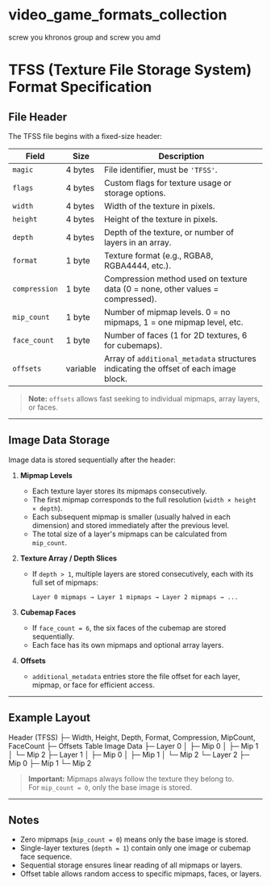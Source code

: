 # video_game_formats_collection
screw you khronos group and screw you amd 

# TFSS (Texture File Storage System) Format Specification

## File Header

The TFSS file begins with a fixed-size header:

| Field        | Size      | Description                                                                 |
|--------------|-----------|-----------------------------------------------------------------------------|
| `magic`      | 4 bytes   | File identifier, must be `'TFSS'`.                                          |
| `flags`      | 4 bytes   | Custom flags for texture usage or storage options.                          |
| `width`      | 4 bytes   | Width of the texture in pixels.                                             |
| `height`     | 4 bytes   | Height of the texture in pixels.                                            |
| `depth`      | 4 bytes   | Depth of the texture, or number of layers in an array.                      |
| `format`     | 1 byte    | Texture format (e.g., RGBA8, RGBA4444, etc.).                              |
| `compression`| 1 byte    | Compression method used on texture data (0 = none, other values = compressed). |
| `mip_count`  | 1 byte    | Number of mipmap levels. 0 = no mipmaps, 1 = one mipmap level, etc.        |
| `face_count` | 1 byte    | Number of faces (1 for 2D textures, 6 for cubemaps).                       |
| `offsets`    | variable  | Array of `additional_metadata` structures indicating the offset of each image block. |

> **Note:** `offsets` allows fast seeking to individual mipmaps, array layers, or faces.

---

## Image Data Storage

Image data is stored sequentially after the header:

1. **Mipmap Levels**
   - Each texture layer stores its mipmaps consecutively.
   - The first mipmap corresponds to the full resolution (`width × height × depth`).
   - Each subsequent mipmap is smaller (usually halved in each dimension) and stored immediately after the previous level.
   - The total size of a layer's mipmaps can be calculated from `mip_count`.

2. **Texture Array / Depth Slices**
   - If `depth > 1`, multiple layers are stored consecutively, each with its full set of mipmaps:
     ```
     Layer 0 mipmaps → Layer 1 mipmaps → Layer 2 mipmaps → ...
     ```

3. **Cubemap Faces**
   - If `face_count = 6`, the six faces of the cubemap are stored sequentially.
   - Each face has its own mipmaps and optional array layers.

4. **Offsets**
   - `additional_metadata` entries store the file offset for each layer, mipmap, or face for efficient access.

---

## Example Layout

Header (TFSS)
├─ Width, Height, Depth, Format, Compression, MipCount, FaceCount
├─ Offsets Table
Image Data
├─ Layer 0
│ ├─ Mip 0
│ ├─ Mip 1
│ └─ Mip 2
├─ Layer 1
│ ├─ Mip 0
│ ├─ Mip 1
│ └─ Mip 2
└─ Layer 2
├─ Mip 0
├─ Mip 1
└─ Mip 2

> **Important:** Mipmaps always follow the texture they belong to.  
> For `mip_count = 0`, only the base image is stored.

---

## Notes

- Zero mipmaps (`mip_count = 0`) means only the base image is stored.  
- Single-layer textures (`depth = 1`) contain only one image or cubemap face sequence.  
- Sequential storage ensures linear reading of all mipmaps or layers.  
- Offset table allows random access to specific mipmaps, faces, or layers.